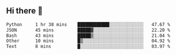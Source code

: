 ## Hi there 👋

<!--START_SECTION:waka-->

```txt
Python     1 hr 38 mins    ████████████░░░░░░░░░░░░░   47.67 %
JSON       45 mins         █████▓░░░░░░░░░░░░░░░░░░░   22.20 %
Bash       43 mins         █████▒░░░░░░░░░░░░░░░░░░░   21.04 %
Other      10 mins         █▒░░░░░░░░░░░░░░░░░░░░░░░   04.92 %
Text       8 mins          █░░░░░░░░░░░░░░░░░░░░░░░░   03.97 %
```

<!--END_SECTION:waka-->

<!--
**OliverShang/OliverShang** is a ✨ _special_ ✨ repository because its `README.md` (this file) appears on your GitHub profile.

Here are some ideas to get you started:

- 🔭 I’m currently working on ...
- 🌱 I’m currently learning ...
- 👯 I’m looking to collaborate on ...
- 🤔 I’m looking for help with ...
- 💬 Ask me about ...
- 📫 How to reach me: ...
- 😄 Pronouns: ...
- ⚡ Fun fact: ...
-->

